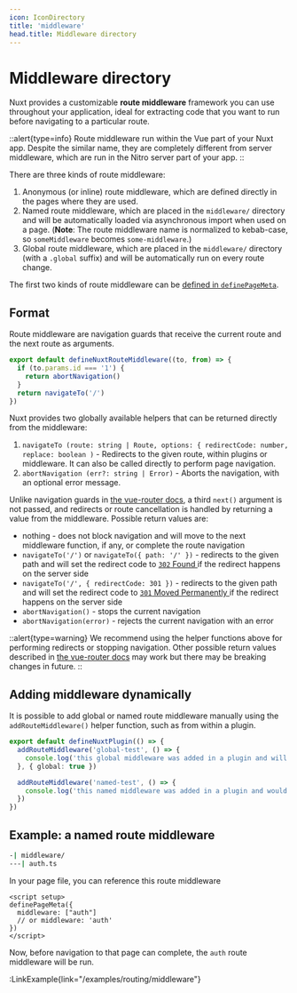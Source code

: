 ```yaml
---
icon: IconDirectory
title: 'middleware'
head.title: Middleware directory
---
```


# Middleware directory

Nuxt provides a customizable **route middleware** framework you can use throughout your application, ideal for extracting code that you want to run before navigating to a particular route.

::alert{type=info}
Route middleware run within the Vue part of your Nuxt app. Despite the similar name, they are completely different from server middleware, which are run in the Nitro server part of your app.
::

There are three kinds of route middleware:

1. Anonymous (or inline) route middleware, which are defined directly in the pages where they are used.
2. Named route middleware, which are placed in the `middleware/` directory and will be automatically loaded via asynchronous import when used on a page. (**Note**: The route middleware name is normalized to kebab-case, so `someMiddleware` becomes `some-middleware`.)
3. Global route middleware, which are placed in the `middleware/` directory (with a `.global` suffix) and will be automatically run on every route change.

The first two kinds of route middleware can be [defined in `definePageMeta`](/guide/directory-structure/pages).

## Format

Route middleware are navigation guards that receive the current route and the next route as arguments.

```js
export default defineNuxtRouteMiddleware((to, from) => {
  if (to.params.id === '1') {
    return abortNavigation()
  }
  return navigateTo('/')
})
```

Nuxt provides two globally available helpers that can be returned directly from the middleware:

1. `navigateTo (route: string | Route, options: { redirectCode: number, replace: boolean )` - Redirects to the given route, within plugins or middleware. It can also be called directly to perform page navigation.
2. `abortNavigation (err?: string | Error)` - Aborts the navigation, with an optional error message.

Unlike navigation guards in [the vue-router docs](https://router.vuejs.org/guide/advanced/navigation-guards.html#global-before-guards), a third `next()` argument is not passed, and redirects or route cancellation is handled by returning a value from the middleware. Possible return values are:

* nothing - does not block navigation and will move to the next middleware function, if any, or complete the route navigation
* `navigateTo('/')` or `navigateTo({ path: '/' })` - redirects to the given path and will set the redirect code to [`302` Found
](https://developer.mozilla.org/en-US/docs/Web/HTTP/Status/302) if the redirect happens on the server side
* `navigateTo('/', { redirectCode: 301 })` - redirects to the given path and will set the redirect code to [`301` Moved Permanently
](https://developer.mozilla.org/en-US/docs/Web/HTTP/Status/301) if the redirect happens on the server side
* `abortNavigation()` - stops the current navigation
* `abortNavigation(error)` - rejects the current navigation with an error

::alert{type=warning}
We recommend using the helper functions above for performing redirects or stopping navigation. Other possible return values described in [the vue-router docs](https://router.vuejs.org/guide/advanced/navigation-guards.html#global-before-guards) may work but there may be breaking changes in future.
::

## Adding middleware dynamically

It is possible to add global or named route middleware manually using the `addRouteMiddleware()` helper function, such as from within a plugin.

```ts
export default defineNuxtPlugin(() => {
  addRouteMiddleware('global-test', () => {
    console.log('this global middleware was added in a plugin and will be run on every route change')
  }, { global: true })

  addRouteMiddleware('named-test', () => {
    console.log('this named middleware was added in a plugin and would override any existing middleware of the same name')
  })
})
```

## Example: a named route middleware

```bash
-| middleware/
---| auth.ts
```

In your page file, you can reference this route middleware

```vue
<script setup>
definePageMeta({
  middleware: ["auth"]
  // or middleware: 'auth'
})
</script>
```

Now, before navigation to that page can complete, the `auth` route middleware will be run.

:LinkExample{link="/examples/routing/middleware"}

